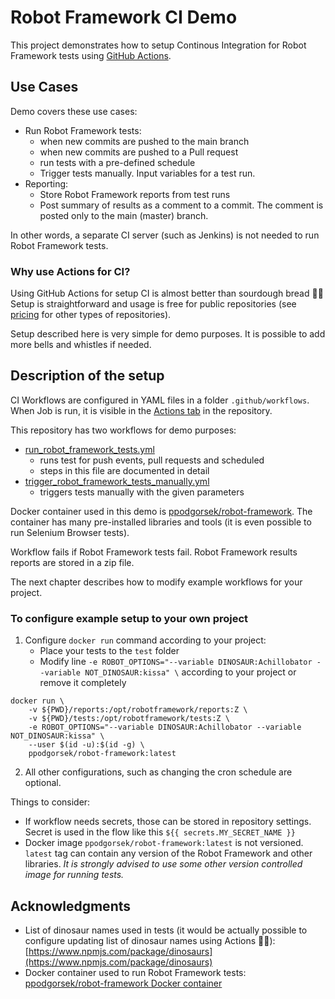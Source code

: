 # Robot Framework CI Demo

This project demonstrates how to setup Continous Integration for Robot Framework tests using [GitHub Actions](https://docs.github.com/en/actions).

## Use Cases

Demo covers these use cases:

* Run Robot Framework tests:
    * when new commits are pushed to the main branch
    * when new commits are pushed to a Pull request
    * run tests with a pre-defined schedule
    * Trigger tests manually. Input variables for a test run.
* Reporting:
    * Store Robot Framework reports from test runs
    * Post summary of results as a comment to a commit. The comment is posted only to the main (master) branch.

In other words, a separate CI server (such as Jenkins) is not needed to run Robot Framework tests. 

### Why use Actions for CI?

Using GitHub Actions for setup CI is almost better than sourdough bread 🍞🎉 Setup is straightforward and usage is free for public repositories (see [pricing](https://github.com/pricing) for other types of repositories).

Setup described here is very simple for demo purposes. It is possible to add more bells and whistles if needed.

## Description of the setup

CI Workflows are configured in YAML files in a folder `.github/workflows`. When Job is run, it is visible in the [Actions tab](https://github.com/laojala/robot_docker_demo/actions) in the repository. 

This repository has two workflows for demo purposes:
* [run_robot_framework_tests.yml](.github/workflows/run_robot_framework_tests.yml)
    * runs test for push events, pull requests and scheduled
    * steps in this file are documented in detail
* [trigger_robot_framework_tests_manually.yml](.github/workflows/trigger_robot_framework_tests_manually.yml)
    * triggers tests manually with the given parameters

Docker container used in this demo is [ppodgorsek/robot-framework](https://hub.docker.com/r/ppodgorsek/robot-framework). The container has many pre-installed libraries and tools (it is even possible to run Selenium Browser tests).

Workflow fails if Robot Framework tests fail. Robot Framework results reports are stored in a zip file.

The next chapter describes how to modify example workflows for your project.

### To configure example setup to your own project

1. Configure `docker run` command according to your project:
    * Place your tests to the `test` folder
    * Modify line `-e ROBOT_OPTIONS="--variable DINOSAUR:Achillobator --variable NOT_DINOSAUR:kissa" \` according to your project or remove it completely

```
docker run \
    -v ${PWD}/reports:/opt/robotframework/reports:Z \
    -v ${PWD}/tests:/opt/robotframework/tests:Z \
    -e ROBOT_OPTIONS="--variable DINOSAUR:Achillobator --variable NOT_DINOSAUR:kissa" \
    --user $(id -u):$(id -g) \
    ppodgorsek/robot-framework:latest
```

2. All other configurations, such as changing the cron schedule are optional. 

Things to consider:

   * If workflow needs secrets, those can be stored in repository settings. Secret is used in the flow like this `${{ secrets.MY_SECRET_NAME }}`
   * Docker image `ppodgorsek/robot-framework:latest` is not versioned. `latest` tag can contain any version of the Robot Framework and other libraries. *It is strongly advised to use some other version controlled image for running tests.*

## Acknowledgments

* List of dinosaur names used in tests (it would be actually possible to configure updating list of dinosaur names using Actions 🦕🦖): [https://www.npmjs.com/package/dinosaurs](https://www.npmjs.com/package/dinosaurs)
* Docker container used to run Robot Framework tests: [ppodgorsek/robot-framework Docker container](https://hub.docker.com/r/ppodgorsek/robot-framework)
